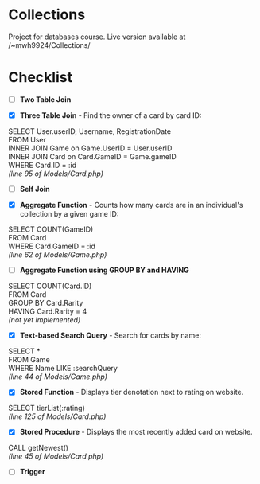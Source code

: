 # Collections
Project for databases course. Live version available at /~mwh9924/Collections/

# Checklist
- [ ] **Two Table Join**

- [x] **Three Table Join** - Find the owner of a card by card ID:

SELECT User.userID, Username, RegistrationDate \
FROM User\
INNER JOIN Game on Game.UserID = User.userID\
INNER JOIN Card on Card.GameID = Game.gameID\
WHERE Card.ID = :id\
*(line 95 of Models/Card.php)*
      
- [ ] **Self Join**

- [x] **Aggregate Function** - Counts how many cards are in an individual's collection by a given game ID:

SELECT COUNT(GameID)\
FROM Card \
WHERE Card.GameID = :id\
*(line 62 of Models/Game.php)*

- [ ] **Aggregate Function using GROUP BY and HAVING**

SELECT COUNT(Card.ID)\
FROM Card\
GROUP BY Card.Rarity\
HAVING Card.Rarity = 4\
*(not yet implemented)*

- [x] **Text-based Search Query** - Search for cards by name:

SELECT *\
FROM Game\
WHERE Name LIKE :searchQuery\
*(line 44 of Models/Game.php)*

- [x] **Stored Function** - Displays tier denotation next to rating on website.

SELECT tierList(:rating)\
*(line 125 of Models/Card.php)*

- [x] **Stored Procedure** - Displays the most recently added card on website.

CALL getNewest()\
*(line 45 of Models/Card.php)*

- [ ] **Trigger**

